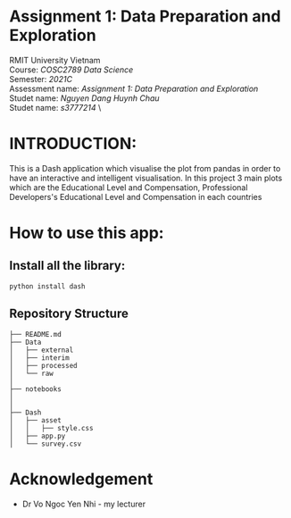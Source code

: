 # Assignment 1: Data Preparation and Exploration
RMIT University Vietnam \
Course: 	*COSC2789  Data Science* \
Semester: *2021C* \
Assessment name: *Assignment 1: Data Preparation and Exploration* \
Studet name: *Nguyen Dang Huynh Chau* \
Studet name: *s3777214* \

# INTRODUCTION:
This is a Dash application which visualise the plot from pandas in order to have an interactive and intelligent visualisation. In this project 3 main plots which are the Educational Level and Compensation, Professional Developers's Educational Level and Compensation in each countries

# How to use this app:
## Install all the library:
```
python install dash
```

## Repository Structure

```
├── README.md          
├── Data
│   ├── external      
│   ├── interim        
│   ├── processed      
│   └── raw           
│
├── notebooks          
│
│
├── Dash
│   ├── asset
│   │   ├── style.css
│   ├── app.py     
│   └── survey.csv
```

# Acknowledgement
* Dr Vo Ngoc Yen Nhi - my lecturer